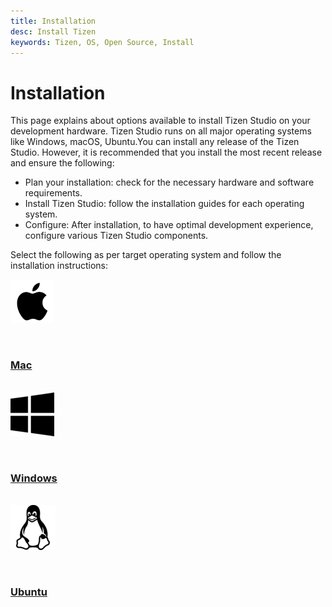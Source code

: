 ```yaml
---
title: Installation
desc: Install Tizen
keywords: Tizen, OS, Open Source, Install 
---
```


# Installation

This page explains about options available to install Tizen Studio on your development hardware. Tizen Studio runs on all major operating systems like Windows, macOS, Ubuntu.You can install any release of the Tizen Studio. However, it is recommended that you install the most recent release and ensure the following: 
 
 - Plan your installation: check for the necessary hardware and software requirements. 
 - Install Tizen Studio:  follow the installation guides for each operating system.
 - Configure: After installation, to have optimal development experience, configure various Tizen Studio components.  

Select the following as per target operating system and follow the installation instructions: 

<div class="component-container">
    <!--start row-->
    <div class="row">
        <div class="col-sm-12 col-md-12 col-lg-4 block">
            <div class="component">
                <div class="component-icon">
                    <a href="./tizenstudio/setup/mac/"> <img src="./tizenstudio/setup/media/apple1.png" alt="Mac"> </a>
                  <p></p>
                </div>
             <br>
                <h3 id="tizen-for-mac"><a href="mac/">Mac</a></h3>
             </br>
            </div>
        </div>
        <div class="col-sm-12 col-md-12 col-lg-4 block">
            <div class="component">
                <div class="component-icon">
                    <a href="./tizenstudio/setup/win/"> <img src="./tizenstudio/setup/media/win.png" alt="Windows"> </a>
                 <p></p>
                </div>
                 <br>
                <h3 id="tizen-for-windows"><a href="windows/">Windows</a></h3>
             </br>
             </div>
        </div>
        <div class="col-sm-12 col-md-12 col-lg-4 block">
            <div class="component">
                <div class="component-icon">
                    <a href="./tizenstudio/setup/linux/"> <img src="./tizenstudio/setup/media/linux1.png" alt="Linux"> </a>
                  <p></p>
                </div>
                 <br>
                <h3 id="tizen-for-linux"><a href="ubuntu">Ubuntu</a></h3>
               </br>
            </div>
        </div>
    </div>
</div>
